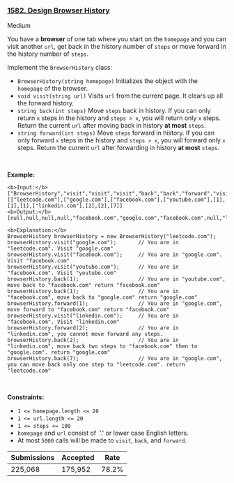 ### [1582. Design Browser History](https://leetcode.com/problems/design-browser-history/)

Medium

You have a __browser__ of one tab where you start on the `` homepage `` and you can visit another `` url ``, get back in the history number of `` steps `` or move forward in the history number of `` steps ``.

Implement the `` BrowserHistory `` class:

*   `` BrowserHistory(string homepage) `` Initializes the object with the `` homepage `` of the browser.
*   `` void visit(string url) `` Visits `` url `` from the current page. It clears up all the forward history.
*   `` string back(int steps) `` Move `` steps `` back in history. If you can only return `` x `` steps in the history and `` steps > x ``, you will return only `` x `` steps. Return the current `` url `` after moving back in history __at most__ `` steps ``.
*   `` string forward(int steps) `` Move `` steps `` forward in history. If you can only forward `` x `` steps in the history and `` steps > x ``, you will forward only `` x `` steps. Return the current `` url `` after forwarding in history __at most__ `` steps ``.

 

<strong class="example">Example:</strong>

```
<b>Input:</b>
["BrowserHistory","visit","visit","visit","back","back","forward","visit","forward","back","back"]
[["leetcode.com"],["google.com"],["facebook.com"],["youtube.com"],[1],[1],[1],["linkedin.com"],[2],[2],[7]]
<b>Output:</b>
[null,null,null,null,"facebook.com","google.com","facebook.com",null,"linkedin.com","google.com","leetcode.com"]

<b>Explanation:</b>
BrowserHistory browserHistory = new BrowserHistory("leetcode.com");
browserHistory.visit("google.com");       // You are in "leetcode.com". Visit "google.com"
browserHistory.visit("facebook.com");     // You are in "google.com". Visit "facebook.com"
browserHistory.visit("youtube.com");      // You are in "facebook.com". Visit "youtube.com"
browserHistory.back(1);                   // You are in "youtube.com", move back to "facebook.com" return "facebook.com"
browserHistory.back(1);                   // You are in "facebook.com", move back to "google.com" return "google.com"
browserHistory.forward(1);                // You are in "google.com", move forward to "facebook.com" return "facebook.com"
browserHistory.visit("linkedin.com");     // You are in "facebook.com". Visit "linkedin.com"
browserHistory.forward(2);                // You are in "linkedin.com", you cannot move forward any steps.
browserHistory.back(2);                   // You are in "linkedin.com", move back two steps to "facebook.com" then to "google.com". return "google.com"
browserHistory.back(7);                   // You are in "google.com", you can move back only one step to "leetcode.com". return "leetcode.com"
```

 

__Constraints:__

*   `` 1 <= homepage.length <= 20 ``
*   `` 1 <= url.length <= 20 ``
*   `` 1 <= steps <= 100 ``
*   `` homepage `` and `` url `` consist of  '.' or lower case English letters.
*   At most `` 5000 `` calls will be made to `` visit ``, `` back ``, and `` forward ``.

| Submissions    | Accepted     | Rate   |
| -------------- | ------------ | ------ |
| 225,068 | 175,952 | 78.2% |